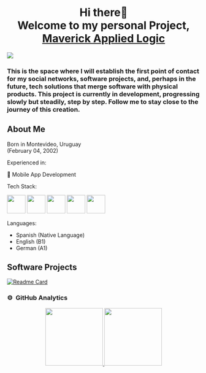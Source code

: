 
<h1 align="center">Hi there👋<br> Welcome to my personal Project, <a href="https://github.com/MaverickAppliedLogic">Maverick Applied Logic</a></h1>
</div>
<img src="https://i.imgur.com/jbnooLr.png">

<h3> This is the space where I will establish the first point of contact for my social networks, software projects, and, perhaps in the future, tech solutions that merge software with physical products. This project is currently in development, progressing slowly but steadily, step by step. Follow me to stay close to the journey of this creation.</h3>

## About Me
Born in Montevideo, Uruguay<br>(February 04, 2002)

Experienced in:

📲 Mobile App Development

Tech Stack:

<p>
  <img src="https://cdn.jsdelivr.net/gh/devicons/devicon@latest/icons/java/java-original-wordmark.svg" height="48" width="48"/>
  <img src="https://cdn.jsdelivr.net/gh/devicons/devicon@latest/icons/kotlin/kotlin-original.svg" height="48" width="48" />
  <img src="https://cdn.jsdelivr.net/gh/devicons/devicon@latest/icons/python/python-original.svg" height="48" width="48" />
  <img src="https://cdn.jsdelivr.net/gh/devicons/devicon@latest/icons/mysql/mysql-original-wordmark.svg" height="48" width="48"/>
  <img src="https://cdn.jsdelivr.net/gh/devicons/devicon@latest/icons/sqlite/sqlite-original.svg" height="48" width="48" />
</p>
 
Languages:
- Spanish (Native Language)
- English (B1)
- German (A1)

## Software Projects

[![Readme Card](https://github-readme-stats-git-masterrstaa-rickstaa.vercel.app/api/pin/?username=MaverickAppliedLogic&repo=TailyCare&theme=holi)](https://github.com/MaverickAppliedLogic/TailyCare)

### ⚙️ &nbsp;GitHub Analytics

<p align="center" >
<a href="https://github.com/MaverickAppliedLogic">
  <img src="https://github-readme-stats-eight-theta.vercel.app/api?username=MaverickAppliedLogic&show_icons=true&theme=algolia&include_all_commits=true&count_private=true" height="150em"/>
  <img src="https://github-readme-stats-eight-theta.vercel.app/api/top-langs/?username=MaverickAppliedLogic&layout=compact&langs_count=8&theme=algolia" height="150em"/>
</a>
</p>

